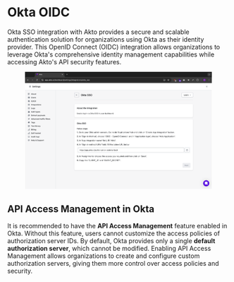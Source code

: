 # Okta OIDC

Okta SSO integration with Akto provides a secure and scalable authentication solution for organizations using Okta as their identity provider. This OpenID Connect (OIDC) integration allows organizations to leverage Okta's comprehensive identity management capabilities while accessing Akto's API security features.

<figure><img src="../../.gitbook/assets/image (2) (1) (1).png" alt=""><figcaption></figcaption></figure>

## API Access Management in Okta

It is recommended to have the **API Access Management** feature enabled in Okta. Without this feature, users cannot customize the access policies of authorization server IDs. By default, Okta provides only a single **default authorization server**, which cannot be modified. Enabling API Access Management allows organizations to create and configure custom authorization servers, giving them more control over access policies and security.
